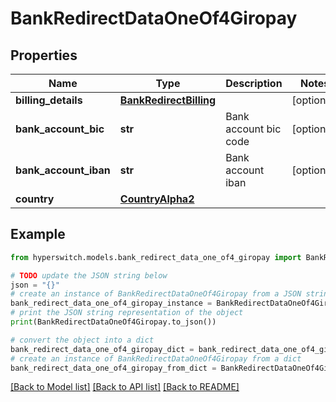 # BankRedirectDataOneOf4Giropay


## Properties

Name | Type | Description | Notes
------------ | ------------- | ------------- | -------------
**billing_details** | [**BankRedirectBilling**](BankRedirectBilling.md) |  | [optional] 
**bank_account_bic** | **str** | Bank account bic code | [optional] 
**bank_account_iban** | **str** | Bank account iban | [optional] 
**country** | [**CountryAlpha2**](CountryAlpha2.md) |  | 

## Example

```python
from hyperswitch.models.bank_redirect_data_one_of4_giropay import BankRedirectDataOneOf4Giropay

# TODO update the JSON string below
json = "{}"
# create an instance of BankRedirectDataOneOf4Giropay from a JSON string
bank_redirect_data_one_of4_giropay_instance = BankRedirectDataOneOf4Giropay.from_json(json)
# print the JSON string representation of the object
print(BankRedirectDataOneOf4Giropay.to_json())

# convert the object into a dict
bank_redirect_data_one_of4_giropay_dict = bank_redirect_data_one_of4_giropay_instance.to_dict()
# create an instance of BankRedirectDataOneOf4Giropay from a dict
bank_redirect_data_one_of4_giropay_from_dict = BankRedirectDataOneOf4Giropay.from_dict(bank_redirect_data_one_of4_giropay_dict)
```
[[Back to Model list]](../README.md#documentation-for-models) [[Back to API list]](../README.md#documentation-for-api-endpoints) [[Back to README]](../README.md)


